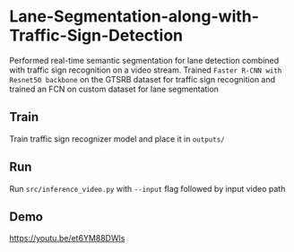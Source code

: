 # Lane-Segmentation-along-with-Traffic-Sign-Detection
Performed real-time semantic segmentation for lane detection combined with traffic sign recognition on a video stream. Trained `Faster R-CNN with Resnet50 backbone` on the GTSRB dataset for traffic sign recognition and trained an FCN on custom dataset for lane segmentation
## Train
Train traffic sign recognizer model and place it in `outputs/`
## Run
Run `src/inference_video.py` with `--input` flag followed by input video path
## Demo
https://youtu.be/et6YM88DWls
